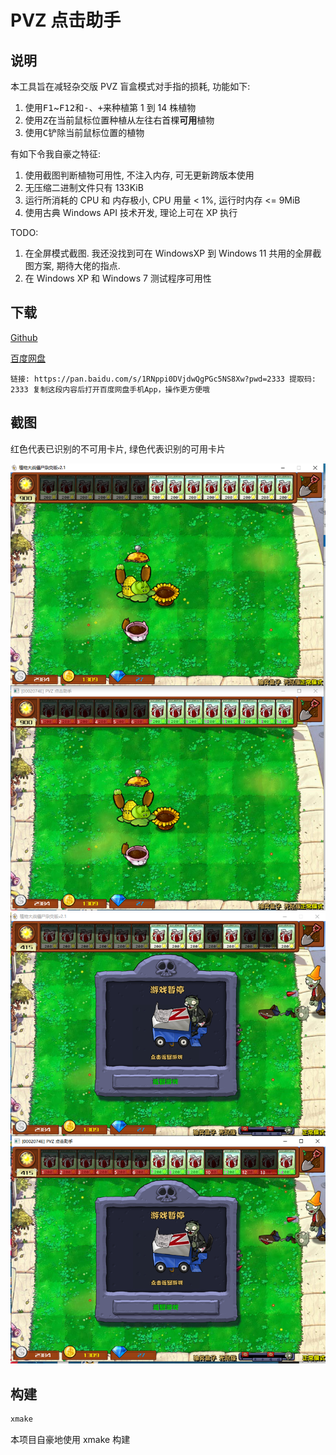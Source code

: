 # PVZ 点击助手

## 说明

本工具旨在减轻杂交版 PVZ 盲盒模式对手指的损耗, 功能如下:

1. 使用<kbd>F1</kbd>~<kbd>F12</kbd>和<kbd>-</kbd>、<kbd>+</kbd>来种植第 1 到 14 株植物
2. 使用<kbd>Z</kbd>在当前鼠标位置种植从左往右首棵**可用**植物
3. 使用<kbd>C</kbd>铲除当前鼠标位置的植物

有如下令我自豪之特征:

1. 使用截图判断植物可用性, 不注入内存, 可无更新跨版本使用
2. 无压缩二进制文件只有 133KiB
3. 运行所消耗的 CPU 和 内存极小, CPU 用量 < 1%, 运行时内存 <= 9MiB
4. 使用古典 Windows API 技术开发, 理论上可在 XP 执行

TODO: 

1. 在全屏模式截图. 我还没找到可在 WindowsXP 到 Windows 11 共用的全屏截图方案, 期待大佬的指点. 
2. 在 Windows XP 和 Windows 7 测试程序可用性

## 下载

[Github](https://github.com/myuanz/pvz-click-helper/releases)

[百度网盘](https://pan.baidu.com/s/1RNppi0DVjdwQgPGc5NS8Xw?pwd=2333)

```
链接: https://pan.baidu.com/s/1RNppi0DVjdwQgPGc5NS8Xw?pwd=2333 提取码: 2333 复制这段内容后打开百度网盘手机App，操作更方便哦
```

## 截图

红色代表已识别的不可用卡片, 绿色代表识别的可用卡片

![alt text](./docs/image1.png)
![alt text](./docs/image2.png)


## 构建

```powershell
xmake
```

本项目自豪地使用 xmake 构建
